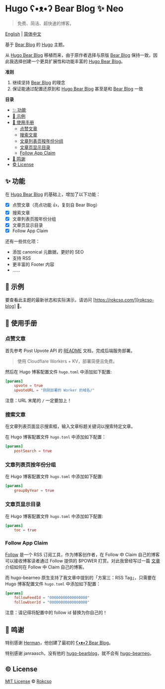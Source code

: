 # Hugo ʕ•ᴥ•ʔ Bear Blog ✨ Neo

> 免费、简洁、超快速的博客。

[English](../README.md) | [简体中文](./README_zh.md)

基于 [Bear Blog](https://bearblog.dev/) 的 [Hugo](https://gohugo.io/) 主题。

从 [Hugo Bear Blog][hugo-bearblog] 移植而来，由于原作者选择与原版 [Bear Blog](https://bearblog.dev) 保持一致，因此我选择创建一个更具扩展性和功能丰富的 [Hugo Bear Blog][hugo-bearblog]。

**准则**

1. 继续坚持 [Bear Blog](https://bearblog.dev) 的理念
2. 保证能通过配置还原到和 [Hugo Bear Blog][hugo-bearblog] 甚至是和 [Bear Blog](https://bearblog.dev) 一致

**目录**

- [✨ 功能](#-功能)
- [🐻 示例](#-示例)
- [📑 使用手册](#-使用手册)
    - [点赞文章](#点赞文章)
    - [搜索文章](#搜索文章)
    - [文章列表页按年份分组](#文章列表页按年份分组)
    - [文章页显示目录](#文章页显示目录)
    - [Follow App Claim](#follow-app-claim)
- [🎁 鸣谢](#-鸣谢)
- [©️ License](#️-license)

## ✨ 功能

在 [Hugo Bear Blog][hugo-bearblog] 的基础上，增加了以下功能：

- [x] 点赞文章（亮点功能 👍，复刻自 Bear Blog）
- [x] 搜索文章
- [x] 文章列表页按年份分组
- [x] 文章页显示目录
- [x] Follow App Claim

还有一些优化项：

- 添加 canonical 元数据，更好的 SEO
- 支持 RSS
- 更丰富的 Footer 内容
- ……

## 🐻 示例

要查看此主题的最新状态和实际演示，请访问 [https://rokcso.com/][rokcso-blog] 🎯。

## 📑 使用手册

### 点赞文章

首先参考 Post Upvote API 的 [README](https://github.com/rokcso/post-upvote-api) 文档，完成后端服务部署。

> 使用 Cloudflare Workers + KV，部署简便且免费。

然后在 Hugo 博客配置文件 `hugo.toml` 中添加如下配置:

```toml
[params]
    upvote = true
    upvoteURL = "刚刚部署的 Worker 的域名/" 
```

注意：URL 末尾的 `/` 一定要加上！

### 搜索文章

在文章列表页面显示搜索框，输入文章标题关键词以搜索特定文章。

在 Hugo 博客配置文件 `hugo.tonl` 中添加如下配置：

```toml
[params]
    postSearch = true
```

### 文章列表页按年份分组

在 Hugo 博客配置文件 `hugo.toml` 中添加如下配置:

```toml
[params]
    groupByYear = true
```

### 文章页显示目录

在 Hugo 博客配置文件 `hugo.toml` 中添加如下配置:

```toml
[params]
    toc = true
```

### Follow App Claim

[Follow](https://follow.is/) 是一个 RSS 订阅工具，作为博客创作者，在 Follow 中 Claim 自己的博客可以接收博客读者通过 Follow 提供的 $POWER 打赏。对此我曾经写过一篇 [文章](https://rokcso.com/p/follow-claim-feed/) 介绍如何在 Follow 中 Claim 自己的博客。

而 hugo-bearneo 原生支持了我文章中提到的「方案三：RSS Tag」，只需要在 Hugo 博客配置文件 `hugo.toml` 中添加如下配置：

```toml
[params]
    followFeedId = "00000000000000000"
    followUserId = "00000000000000000"
```

注意：请记得将配置中的 follow id 替换为你自己的！

## 🎁 鸣谢

特别感谢 [Herman](https://herman.bearblog.dev)，他创建了最初的 [ʕ•ᴥ•ʔ Bear Blog](https://bearblog.dev/)。

特别感谢 janraasch，没有他的 [hugo-bearblog][hugo-bearblog]，就不会有 [hugo-bearneo][hugo-bearneo]。

## ©️ License

[MIT License](http://en.wikipedia.org/wiki/MIT_License) © [Rokcso][rokcso-blog]

[hugo-bearblog]: https://github.com/janraasch/hugo-bearblog
[hugo-bearneo]: https://github.com/rokcso/hugo-bearneo
[rokcso-blog]: https://rokcso.com/